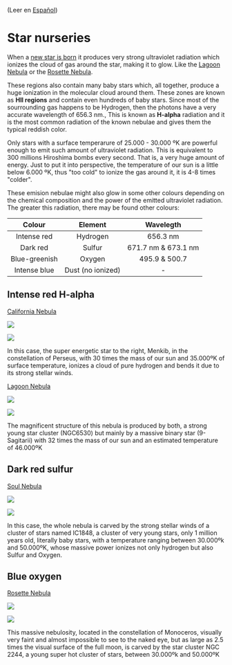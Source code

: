 (Leer en [Español](./Nidos_Estelares.md))

# Star nurseries

When a [new star is born](./The_Birth_of_Stars.md) it produces very strong ultraviolet radiation which ionizes the cloud of gas around the star, making it to glow. Like the [Lagoon Nebula](./Lagoon_Nebula.md) or the [Rosette Nebula](./Rosette_Nebula.md). 

These regions also contain many baby stars which, all together, produce a huge ionization in the molecular cloud around them. These zones are known as **HII regions** and contain even hundreds of baby stars. Since most of the sourrounding gas happens to be Hydrogen, then the photons have a very accurate wavelength of 656.3 nm., This is known as **H-alpha** radiation and it is the most common radiation of the known nebulae and gives them the typical reddish color. 

Only stars with a surface temperarure  of 25.000 - 30.000 ºK are powerful enough to emit such amount of ultraviolet radiation. This is equivalent to 300 millions Hiroshima bombs every second. That is, a very huge amount of energy. Just to put it into perspective, the temperature of our sun is a little below 6.000 ºK, thus "too cold" to ionize the gas around it, it is 4-8 times "colder".

These emision nebulae might also glow in some other colours depending on the chemical composition and the power of the emitted ultraviolet radiation. The greater this radiation, there may be found other colours: 

|Colour | Element | Wavelegth|
| :-:   | :-:   | :-:   |
|Intense red | Hydrogen | 656.3 nm|
|Dark red| Sulfur | 671.7 nm & 673.1 nm|
|Blue-greenish| Oxygen | 495.9 & 500.7|
|Intense blue| Dust (no ionized) | - |

## Intense red H-alpha

[California Nebula](./California_Nebula.md)

![](./Pics/California.jpg)

![](../Imaging/HD/California_Nebula_Annotated.jpg)


In this case, the super energetic star to the right, Menkib, in the constellation of Perseus, with 30 times the mass of our sun and 35.000ºK of surface temperature, ionizes a cloud of pure hydrogen and bends it due to its strong stellar winds.

[Lagoon Nebula](./Lagoon_Nebula.md)

![](./Pics/Lagoon.jpg)

![](../Imaging/HD/Lagoon_Nebula_Annotated.jpg)

The magnificent structure of this nebula is produced by both, a strong young star cluster (NGC6530) but mainly by a massive binary star (9-Sagitarii) with 32 times the mass of our sun and an estimated temperature of 46.000ºK


## Dark red sulfur

[Soul Nebula](./Soul_Nebula.md)

![](./Pics/Soul.jpg)

![](../Imaging/HD/Soul_Nebula_Annotated.jpg)

In this case, the whole nebula is carved by the strong stellar winds of a cluster of stars named IC1848, a cluster of very young stars, only 1 million years old, literally baby stars, with a temperature ranging between 30.000ºk and 50.000ºK, whose massive power ionizes not only hydrogen but also Sulfur and Oxygen.


## Blue oxygen

[Rosette Nebula](./Rosette_Nebula.md)

![](./Pics/Rosette.jpg)

![](../Imaging/HD/Rosette_Nebula_Annotated.jpg)

This massive nebulosity, located in the constellation of Monoceros, visually very faint and almost impossible to see to the naked eye, but as large as 2.5 times the visual surface of the full moon, is carved by the star cluster NGC 2244, a young super hot cluster of stars, between 30.000ºk and 50.000ºK


